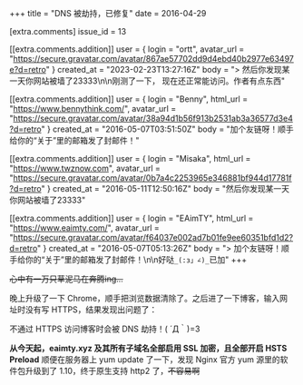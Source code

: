 +++
title = "DNS 被劫持，已修复"
date = 2016-04-29

[extra.comments]
issue_id = 13

[[extra.comments.addition]]
user = { login = "ortt", avatar_url = "https://secure.gravatar.com/avatar/867ae57702dd9d4ebd40b2977e63497e?d=retro" }
created_at = "2023-02-23T13:27:16Z"
body = "> 然后你发现某一天你网站被墙了23333\n\n刚测了一下，  现在还正常能访问。作者有点东西"

[[extra.comments.addition]]
user = { login = "Benny", html_url = "https://www.bennythink.com/", avatar_url = "https://secure.gravatar.com/avatar/38a94d1b56f913b2531ab3a36577d3e4?d=retro" }
created_at = "2016-05-07T03:51:50Z"
body = "加个友链呀！顺手给你的“关于”里的邮箱发了封邮件！"

[[extra.comments.addition]]
user = { login = "Misaka", html_url = "https://www.twznow.com", avatar_url = "https://secure.gravatar.com/avatar/0b7a4c2253965e346881bf944d17781f?d=retro" }
created_at = "2016-05-11T12:50:16Z"
body = "然后你发现某一天你网站被墙了23333"

[[extra.comments.addition]]
user = { login = "EAimTY", html_url = "https://www.eaimty.com/", avatar_url = "https://secure.gravatar.com/avatar/f64037e002ad7b01fe9ee60351bfd1d2?d=retro" }
created_at = "2016-05-07T05:13:26Z"
body = "> 加个友链呀！顺手给你的“关于”里的邮箱发了封邮件！\n\n好哒`_(:з」∠)_`已加"
+++

~~心中有一万只草泥马在奔腾ing...~~

晚上升级了一下 Chrome，顺手把浏览数据清除了。之后进了一下博客，输入网址时没有写 HTTPS，结果发现出问题了：

不通过 HTTPS 访问博客时会被 DNS 劫持！( ´Д｀)=3

**从今天起，eaimty.xyz 及其所有子域名全部启用 SSL 加密，且全部开启 HSTS Preload**
顺便在服务器上 yum update 了一下，发现 Nginx 官方 yum 源里的软件包升级到了 1.10，终于原生支持 http2 了，~~不容易啊~~
